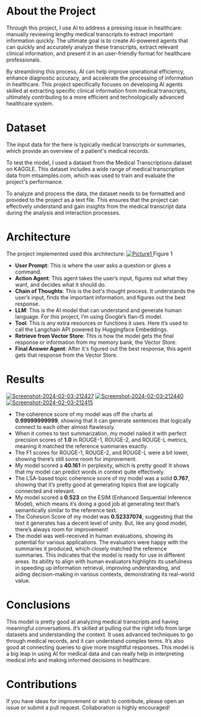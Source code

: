 # About the Project

Through this project, I use AI to address a pressing issue in healthcare: manually reviewing lengthy medical transcripts to extract important information quickly. The ultimate goal is to create AI-powered agents that can quickly and accurately analyze these transcripts, extract relevant clinical information, and present it in an user-friendly format for healthcare professionals. 

By streamlining this process, AI can help improve operational efficiency, enhance diagnostic accuracy, and accelerate the processing of information in healthcare. This project specifically focuses on developing AI agents skilled at extracting specific clinical information from medical transcripts, ultimately contributing to a more efficient and technologically advanced healthcare system.

# Dataset
The input data for the here is typically medical transcripts or summaries, which provide an overview of a patient's medical records.  
  
  To test the model, I used a dataset from the Medical Transcriptions dataset on KAGGLE. This dataset includes a wide range of medical transcription data from mtsamples.com, which was used to train and evaluate the project's performance.  
  
To analyze and process the data, the dataset needs to be formatted and provided to the project as a text file. This ensures that the project can effectively understand and gain insights from the medical transcript data during the analysis and interaction processes.

# Architecture
The project implemented used this architecture: <a href="https://imgbb.com/"><img src="https://i.ibb.co/tHJ9TLj/Picture1.png" alt="Picture1" border="0"> </a>
Figure 1
-   **User Prompt**: This is where the user asks a question or gives a command.
-   **Action Agent**: This agent takes the user’s input, figures out what they want, and decides what it should do.
-   **Chain of Thoughts**: This is the bot's thought process. It understands the user’s input, finds the important information, and figures out the best response.
-   **LLM**: This is the AI model that can understand and generate human language. For this project, I’m using Google’s flan-t5 model.
-   **Tool**: This is any extra resources or functions it uses.  Here it’s used to call the Langchain API powered by Huggingface Embeddings.
-   **Retrieve from Vector Store**: This is how the model gets the final response or information from my memory bank, the Vector Store.
-   **Final Answer Agent**: After it's figured out the best response, this agent gets that response from the Vector Store.

# Results
<a href="https://ibb.co/Vq7tWjM"><img src="https://i.ibb.co/rwCmG75/Screenshot-2024-02-03-212427.png" alt="Screenshot-2024-02-03-212427" border="0"></a>
<a href="https://ibb.co/yWJp8zJ"><img src="https://i.ibb.co/pJpQ3Hp/Screenshot-2024-02-03-212440.png" alt="Screenshot-2024-02-03-212440" border="0"></a>
<a href="https://ibb.co/6FqW7N6"><img src="https://i.ibb.co/bXGKM7p/Screenshot-2024-02-03-212415.png" alt="Screenshot-2024-02-03-212415" border="0"></a>

-   The coherence score of my model was off the charts at **0.99999999999**, showing that it can generate sentences that logically connect to each other almost flawlessly.
-   When it comes to text summarization, my model nailed it with perfect precision scores of **1.0** in ROUGE-1, ROUGE-2, and ROUGE-L metrics, meaning it matched the reference summaries exactly.
-   The F1 scores for ROUGE-1, ROUGE-2, and ROUGE-L were a bit lower, showing there’s still some room for improvement.
-   My model scored a **40.161** in perplexity, which is pretty good! It shows that my model can predict words in context quite effectively.
-   The LSA-based topic coherence score of my model was a solid **0.767**, showing that it’s pretty good at generating topics that are logically connected and relevant.
-   My model scored a **0.523** on the ESIM (Enhanced Sequential Inference Model), which means it’s doing a good job at generating text that’s semantically similar to the reference text.
-   The Cohesion Score of my model was **0.52337074**, suggesting that the text it generates has a decent level of unity. But, like any good model, there’s always room for improvement!
- The model was well-received in human evaluations, showing its potential for various applications. The evaluators were happy with the summaries it produced, which closely matched the reference summaries. This indicates that the model is ready for use in different areas. Its ability to align with human evaluators highlights its usefulness in speeding up information retrieval, improving understanding, and aiding decision-making in various contexts, demonstrating its real-world value.

# Conclusions
This model is pretty good at analyzing medical transcripts and having meaningful conversations. It’s skilled at pulling out the right info from large datasets and understanding the context. It uses advanced techniques to go through medical records, and it can understand complex terms. It’s also good at connecting queries to give more insightful responses. This model is a big leap in using AI for medical data and can really help in interpreting medical info and making informed decisions in healthcare.

# Contributions
If you have ideas for improvement or wish to contribute, please open an issue or submit a pull request. Collaboration is highly encouraged!
